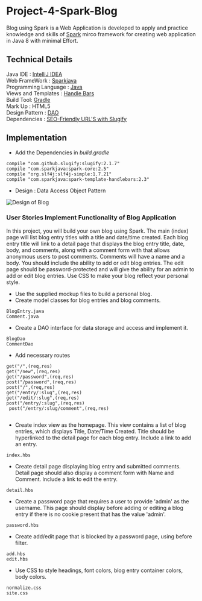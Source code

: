 # Project-4-Spark-Blog

Blog using Spark is a Web Application is developed to apply and practice knowledge and skills of [Spark](http://sparkjava.com/) mirco framework for creating web application in Java 8 with minimal Effort.

## Technical Details

Java IDE : [IntelliJ IDEA](https://www.jetbrains.com/)   
Web FrameWork : [Sparkjava](http://sparkjava.com/)   
Programming Language : [Java](https://www.java.com/en/)   
Views and Templates : [Handle Bars](http://handlebarsjs.com/)   
Build Tool: [Gradle](https://gradle.org/)   
Mark Up : HTML5   
Design Pattern : [DAO](https://www.tutorialspoint.com/design_pattern/data_access_object_pattern.htm)   
Dependencies : [SEO-Friendly URL'S with Slugify](https://github.com/slugify/slugify.git)   

## Implementation

* Add the Dependencies in *build.gradle* 
```
compile "com.github.slugify:slugify:2.1.7"
compile "com.sparkjava:spark-core:2.5"
compile "org.slf4j:slf4j-simple:1.7.21"
compile "com.sparkjava:spark-template-handlebars:2.3"
  ```
* Design  : Data Access Object Pattern


![Design of Blog ](https://github.com/Mallik369/Project-4-Spark-Blog/tree/master/src/main/resources/public/design/Blog.png)

### User Stories Implement Functionality of Blog Application

In this project, you will build your own blog using Spark. The main (index) page will list blog entry titles with a title and date/time
created. Each blog entry title will link to a detail page that displays the blog entry title, date, body, and comments, along with a 
comment form with that allows anonymous users to post comments. Comments will have a name and a body. You should include the ability to 
add or edit blog entries. The edit page should be password-protected and will give the ability for an admin to add or edit blog entries. 
Use CSS to make your blog reflect your personal style.

* Use the supplied mockup files to build a personal blog.
* Create model classes for blog entries and blog comments.
```
BlogEntry.java
Comment.java
```
* Create a DAO interface for data storage and access and implement it.
```
BlogDao
CommentDao
```
* Add necessary routes
```
get("/",(req,res)
get("/new",(req,res)
get("/password",(req,res)
post("/password",(req,res)
post("/",(req,res)
get("/entry/:slug",(req,res)
get("/edit/:slug",(req,res)
post("/entry/:slug",(req,res)
 post("/entry/:slug/comment",(req,res)
 
 ```
* Create index view as the homepage. This view contains a list of blog entries, which displays Title, Date/Time Created. 
Title should be hyperlinked to the detail page for each blog entry. Include a link to add an entry.

```
index.hbs
```
* Create detail page displaying blog entry and submitted comments. Detail page should also display a comment form with 
Name and Comment. Include a link to edit the entry.

```
detail.hbs
```
* Create a password page that requires a user to provide 'admin' as the username. This page should display before adding 
or editing a blog entry if there is no cookie present that has the value 'admin'.

```
password.hbs
```
* Create add/edit page that is blocked by a password page, using before filter.

```
add.hbs
edit.hbs
```
* Use CSS to style headings, font colors, blog entry container colors, body colors.

```
normalize.css
site.css
```
